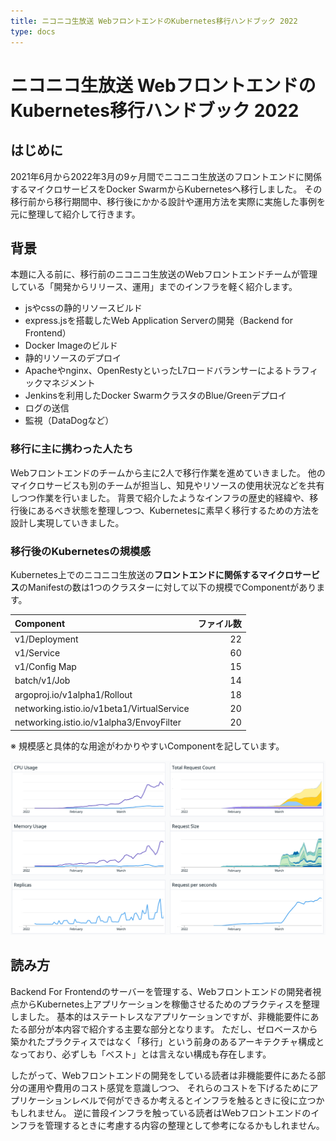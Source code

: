```yaml
---
title: ニコニコ生放送 WebフロントエンドのKubernetes移行ハンドブック 2022
type: docs
---
```


# ニコニコ生放送 WebフロントエンドのKubernetes移行ハンドブック 2022

## はじめに

2021年6月から2022年3月の9ヶ月間でニコニコ生放送のフロントエンドに関係するマイクロサービスをDocker SwarmからKubernetesへ移行しました。
その移行前から移行期間中、移行後にかかる設計や運用方法を実際に実施した事例を元に整理して紹介して行きます。

## 背景

本題に入る前に、移行前のニコニコ生放送のWebフロントエンドチームが管理している「開発からリリース、運用」までのインフラを軽く紹介します。

- jsやcssの静的リソースビルド
- express.jsを搭載したWeb Application Serverの開発（Backend for Frontend）
- Docker Imageのビルド
- 静的リソースのデプロイ
- Apacheやnginx、OpenRestyといったL7ロードバランサーによるトラフィックマネジメント
- Jenkinsを利用したDocker SwarmクラスタのBlue/Greenデプロイ
- ログの送信
- 監視（DataDogなど）

### 移行に主に携わった人たち

Webフロントエンドのチームから主に2人で移行作業を進めていきました。
他のマイクロサービスも別のチームが担当し、知見やリソースの使用状況などを共有しつつ作業を行いました。
背景で紹介したようなインフラの歴史的経緯や、移行後にあるべき状態を整理しつつ、Kubernetesに素早く移行するための方法を設計し実現していきました。

### 移行後のKubernetesの規模感

Kubernetes上でのニコニコ生放送の**フロントエンドに関係するマイクロサービス**のManifestの数は1つのクラスターに対して以下の規模でComponentがあります。

| Component                                  | ファイル数 |
| :----------------------------------------- | ---------: |
| v1/Deployment                              |         22 |
| v1/Service                                 |         60 |
| v1/Config Map                              |         15 |
| batch/v1/Job                               |         14 |
| argoproj.io/v1alpha1/Rollout               |         18 |
| networking.istio.io/v1beta1/VirtualService |         20 |
| networking.istio.io/v1alpha3/EnvoyFilter   |         20 |

※ 規模感と具体的な用途がわかりやすいComponentを記しています。

![移行期間中の各種メトリクス](./all-view.png)

## 読み方

Backend For Frontendのサーバーを管理する、Webフロントエンドの開発者視点からKubernetes上アプリケーションを稼働させるためのプラクティスを整理しました。
基本的はステートレスなアプリケーションですが、非機能要件にあたる部分が本内容で紹介する主要な部分となります。
ただし、ゼロベースから築かれたプラクティスではなく「移行」という前身のあるアーキテクチャ構成となっており、必ずしも「ベスト」とは言えない構成も存在します。

したがって、Webフロントエンドの開発をしている読者は非機能要件にあたる部分の運用や費用のコスト感覚を意識しつつ、
それらのコストを下げるためにアプリケーションレベルで何ができるか考えるとインフラを触るときに役に立つかもしれません。
逆に普段インフラを触っている読者はWebフロントエンドのインフラを管理するときに考慮する内容の整理として参考になるかもしれません。


